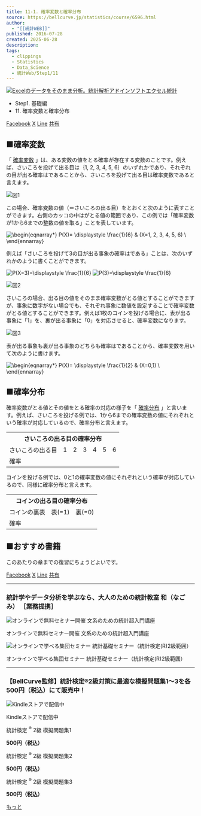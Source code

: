 ```yaml
---
title: 11-1. 確率変数と確率分布
source: https://bellcurve.jp/statistics/course/6596.html
author:
  - "[[統計WEB]]"
published: 2016-07-28
created: 2025-06-28
description: 
tags:
  - clippings
  - Statistics
  - Data_Science
  - 統計Web/Step1/11
---
```

[![Excelのデータをそのまま分析。統計解析アドインソフトエクセル統計](https://bellcurve.jp/statistics/wp-content/uploads/2024/09/statistics03-b_ver3.png "Excelのデータをそのまま分析。統計解析アドインソフトエクセル統計")](https://bellcurve.jp/ex/)

- Step1. 基礎編
- 11\. 確率変数と確率分布

[Facebook](https://bellcurve.jp/#facebook "Facebook") [X](https://bellcurve.jp/#x "X") [Line](https://bellcurve.jp/#line "Line") [共有](https://www.addtoany.com/share#url=https%3A%2F%2Fbellcurve.jp%2Fstatistics%2Fcourse%2F6596.html&title=11-1.%20%E7%A2%BA%E7%8E%87%E5%A4%89%E6%95%B0%E3%81%A8%E7%A2%BA%E7%8E%87%E5%88%86%E5%B8%83)

## ■確率変数

「 [確率変数](https://bellcurve.jp/statistics/glossary/807.html) 」は、ある変数の値をとる確率が存在する変数のことです。例えば、さいころを投げて出る目は｛1, 2, 3, 4, 5, 6｝のいずれかであり、それぞれの目が出る確率はであることから、さいころを投げて出る目は確率変数であると言えます。

![図1](https://bellcurve.jp/statistics/wp-content/uploads/2016/07/795316b92fc766b0181f6fef074f03fa-12.png)

この場合、確率変数の値（＝さいころの出る目）をとおくと次のように表すことができます。右側のカッコの中はがとる値の範囲であり、この例では「確率変数が1から6までの整数の値を取る」ことを表しています。

![ \begin{eqnarray*} P(X)= \displaystyle \frac{1}{6}  & (X=1, 2, 3, 4, 5, 6) \\ \end{ennarray} ](https://bellcurve.jp/statistics/wp-content/ql-cache/quicklatex.com-eafc5826bad854a11285ffea0bb30f19_l3.svg "Rendered by QuickLaTeX.com")

例えば「さいころを投げて3の目が出る事象の確率はである」ことは、次のいずれかのように書くことができます。

![ P(X=3)=\displaystyle \frac{1}{6} ](https://bellcurve.jp/statistics/wp-content/ql-cache/quicklatex.com-d81e467d1073403f0bf2fc210653d2ee_l3.svg "Rendered by QuickLaTeX.com") ![ P(3)=\displaystyle \frac{1}{6} ](https://bellcurve.jp/statistics/wp-content/ql-cache/quicklatex.com-71be6fc85ffbf01209facb4cb3a0654b_l3.svg "Rendered by QuickLaTeX.com")

![図2](https://bellcurve.jp/statistics/wp-content/uploads/2016/07/2b530e80c7d0de90885e285c5d798063-11.png)

さいころの場合、出る目の値をそのまま確率変数がとる値とすることができますが、事象に数字がない場合でも、それぞれ事象に数値を設定することで確率変数がとる値とすることができます。例えば1枚のコインを投げる場合に、表が出る事象に「1」を、裏が出る事象に「0」を対応させると、確率変数になります。

![図3](https://bellcurve.jp/statistics/wp-content/uploads/2016/07/c8856789ec11ab8b1013037cef6929f9-7.png)

表が出る事象も裏が出る事象のどちらも確率はであることから、確率変数を用いて次のように書けます。

![ \begin{eqnarray*} P(X)= \displaystyle \frac{1}{2}  & (X=0,1) \\ \end{ennarray} ](https://bellcurve.jp/statistics/wp-content/ql-cache/quicklatex.com-849f890dfbbf7d4de468e055026568e2_l3.svg "Rendered by QuickLaTeX.com")

## ■確率分布

確率変数がとる値とその値をとる確率の対応の様子を「 [確率分布](https://bellcurve.jp/statistics/glossary/800.html) 」と言います。例えば、さいころを投げる例では、1から6までの確率変数の値にそれぞれという確率が対応しているので、確率分布と言えます。

<table><tbody><tr><th colspan="7">さいころの出る目の確率分布</th></tr><tr><td>さいころの出る目</td><td>1</td><td>2</td><td>3</td><td>4</td><td>5</td><td>6</td></tr><tr><td>確率</td><td></td><td></td><td></td><td></td><td></td><td></td></tr></tbody></table>

コインを投げる例では、0と1の確率変数の値にそれぞれという確率が対応しているので、同様に確率分布と言えます。

<table><tbody><tr><th colspan="3">コインの出る目の確率分布</th></tr><tr><td>コインの裏表</td><td>表(=1)</td><td>裏(=0)</td></tr><tr><td>確率</td><td></td><td></td></tr></tbody></table>

## ■おすすめ書籍

このあたりの章までの復習にちょうどよいです。

[Facebook](https://bellcurve.jp/#facebook "Facebook") [X](https://bellcurve.jp/#x "X") [Line](https://bellcurve.jp/#line "Line") [共有](https://www.addtoany.com/share#url=https%3A%2F%2Fbellcurve.jp%2Fstatistics%2Fcourse%2F6596.html&title=11-1.%20%E7%A2%BA%E7%8E%87%E5%A4%89%E6%95%B0%E3%81%A8%E7%A2%BA%E7%8E%87%E5%88%86%E5%B8%83)

---

### 統計学やデータ分析を学ぶなら、大人のための統計教室 和（なごみ） ［業務提携］

![オンラインで無料セミナー開催 文系のための統計超入門講座](https://bellcurve.jp/statistics/wp-content/uploads/2025/05/toukeicyounyumon.png)

オンラインで無料セミナー開催 文系のための統計超入門講座

![オンラインで学べる集団セミナー 統計基礎セミナー（統計検定(R)2級範囲）](https://bellcurve.jp/statistics/wp-content/uploads/2025/05/toukeikiso.png)

オンラインで学べる集団セミナー 統計基礎セミナー（統計検定(R)2級範囲）

---

### 【BellCurve監修】統計検定®2級対策に最適な模擬問題集1～3を各500円（税込）にて販売中！

![Kindleストアで配信中](https://bellcurve.jp/statistics/wp-content/uploads/2018/07/bnr_kindle.png)

Kindleストアで配信中

統計検定 <sup>®</sup> 2級 模擬問題集1

**500円（税込）**  

統計検定 <sup>®</sup> 2級 模擬問題集2

**500円（税込）**  

統計検定 <sup>®</sup> 2級 模擬問題集3

**500円（税込）**  

[もっと](https://bellcurve.jp/statistics/course/#addtoany "すべてを表示")